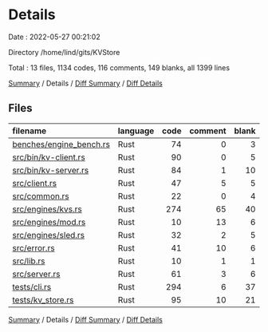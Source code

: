 # Details

Date : 2022-05-27 00:21:02

Directory /home/lind/gits/KVStore

Total : 13 files,  1134 codes, 116 comments, 149 blanks, all 1399 lines

[Summary](results.md) / Details / [Diff Summary](diff.md) / [Diff Details](diff-details.md)

## Files
| filename | language | code | comment | blank | total |
| :--- | :--- | ---: | ---: | ---: | ---: |
| [benches/engine_bench.rs](/benches/engine_bench.rs) | Rust | 74 | 0 | 3 | 77 |
| [src/bin/kv-client.rs](/src/bin/kv-client.rs) | Rust | 90 | 0 | 5 | 95 |
| [src/bin/kv-server.rs](/src/bin/kv-server.rs) | Rust | 84 | 1 | 10 | 95 |
| [src/client.rs](/src/client.rs) | Rust | 47 | 5 | 5 | 57 |
| [src/common.rs](/src/common.rs) | Rust | 22 | 0 | 4 | 26 |
| [src/engines/kvs.rs](/src/engines/kvs.rs) | Rust | 274 | 65 | 40 | 379 |
| [src/engines/mod.rs](/src/engines/mod.rs) | Rust | 10 | 13 | 6 | 29 |
| [src/engines/sled.rs](/src/engines/sled.rs) | Rust | 32 | 2 | 5 | 39 |
| [src/error.rs](/src/error.rs) | Rust | 41 | 10 | 6 | 57 |
| [src/lib.rs](/src/lib.rs) | Rust | 10 | 1 | 1 | 12 |
| [src/server.rs](/src/server.rs) | Rust | 61 | 3 | 6 | 70 |
| [tests/cli.rs](/tests/cli.rs) | Rust | 294 | 6 | 37 | 337 |
| [tests/kv_store.rs](/tests/kv_store.rs) | Rust | 95 | 10 | 21 | 126 |

[Summary](results.md) / Details / [Diff Summary](diff.md) / [Diff Details](diff-details.md)